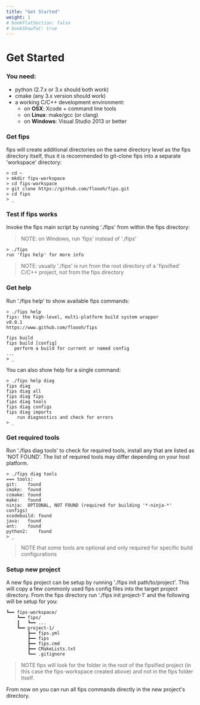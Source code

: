 ```yaml
---
title: "Get Started"
weight: 1
# bookFlatSection: false
# bookShowToC: true
---
```


# Get Started

### You need:

* python (2.7.x or 3.x should both work)
* cmake (any 3.x version should work)
* a working C/C++ development environment:
    * on **OSX**: Xcode + command line tools
    * on **Linux**: make/gcc (or clang)
    * on **Windows**: Visual Studio 2013 or better

### Get fips

fips will create additional directories on the same directory level as
the fips directory itself, thus it is recommended to git-clone fips into a separate
'workspace' directory:

```
> cd ~
> mkdir fips-workspace
> cd fips-workspace
> git clone https://github.com/floooh/fips.git
> cd fips
> _
```


### Test if fips works

Invoke the fips main script by running './fips' from within the fips directory:

> NOTE: on Windows, run 'fips' instead of './fips'

```
> ./fips
run 'fips help' for more info
```

> NOTE: usually './fips' is run from the root directory of a 'fipsified' C/C++
project, not from the fips directory

### Get help

Run './fips help' to show available fips commands:

```
> ./fips help
fips: the high-level, multi-platform build system wrapper
v0.0.1
https://www.github.com/floooh/fips

fips build
fips build [config]
   perform a build for current or named config
...
> _
```

You can also show help for a single command:

```
> ./fips help diag
fips diag
fips diag all
fips diag fips
fips diag tools
fips diag configs
fips diag imports
    run diagnostics and check for errors
> _
```

### Get required tools

Run './fips diag tools' to check for required tools, install any that are
listed as 'NOT FOUND'. The list of required tools may differ depending on 
your host platform.

```
> ./fips diag tools
=== tools:
git:	found
cmake:	found
ccmake:	found
make:	found
ninja:	OPTIONAL, NOT FOUND (required for building '*-ninja-*' configs)
xcodebuild:	found
java:	found
ant:	found
python2:	found
> _
```

> NOTE that some tools are optional and only required for specific 
build configurations

### Setup new project

A new fips project can be setup by running './fips init path/to/project'. This will copy a few commonly used fips config files into the target project directory. From the fips directory run './fips init project-1' and the following will be setup for you:

```
┗━━ fips-workspace/
    ┗━━ fips/
    ┃   ┗━━ ...
    ┗━━ project-1/
        ┣━━ fips.yml 
        ┣━━ fips 
        ┣━━ fips.cmd 
        ┣━━ CMakeLists.txt 
        ┗━━ .gitignore
```

> NOTE fips will look for the folder in the root of the fipsified project (in this case the fips-workspace created above) and not in the fips folder itself. 

From now on you can run all fips commands directly in the new project's directory.

